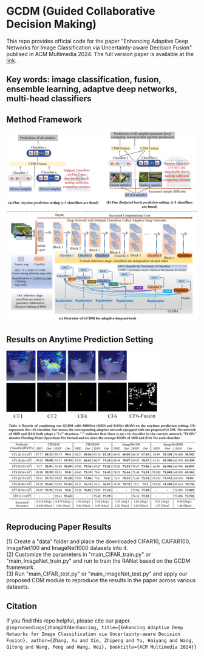 # GCDM (Guided Collaborative Decision Making)
This repo provides official code for the paper "Enhancing Adaptive Deep Networks for Image Classification via Uncertainty-aware Decision Fusion" publised in ACM Multimedia 2024. 
The full version paper is available at the [link](https://arxiv.org/abs/2408.13744).

## Key words: image classification, fusion, ensemble learning, adaptve deep networks, multi-head classifiers

## Method Framework
<img src="figure/method_framework.jpg" alt="替代文本" width="725" height="auto">

## Results on Anytime Prediction Setting
<img src="figure/GRAD-CAM.jpg" alt="替代文本" width="400" height="auto">
<img src="figure/metrics.jpg" alt="替代文本" width="800" height="auto">

## Reproducing Paper Results
(1) Create a "data" folder and place the downloaded CIFAR10, CAIFAR100, ImageNet100 and ImageNet1000 datasets into it.  
(2) Customize the parameters in "main_CIFAR_train.py" or "main_ImageNet_train.py" and run to train the RANet based on the GCDM framework.  
(3) Run "main_CIFAR_test.py" or "main_ImageNet_test.py" and apply our proposed CDM module to reproduce the results in the paper across various datasets.

## Citation
If you find this repo helpful, please cite our paper.
`
@inproceedings{zhang2024enhancing,
  title={Enhancing Adaptive Deep Networks for Image Classification via Uncertainty-aware Decision Fusion},
  author={Zhang, Xu and Xie, Zhipeng and Yu, Haiyang and Wang, Qitong and Wang, Peng and Wang, Wei},
  booktitle={ACM Multimedia 2024}}
`


  

